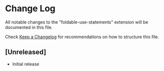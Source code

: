 # Change Log

All notable changes to the "foldable-use-statements" extension will be documented in this file.

Check [Keep a Changelog](http://keepachangelog.com/) for recommendations on how to structure this file.

## [Unreleased]

- Initial release